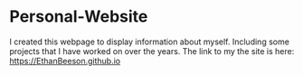 ﻿# Personal-Website
 I created this webpage to display information about myself.
 Including some projects that I have worked on over the years. The link
 to my the site is here: https://EthanBeeson.github.io
